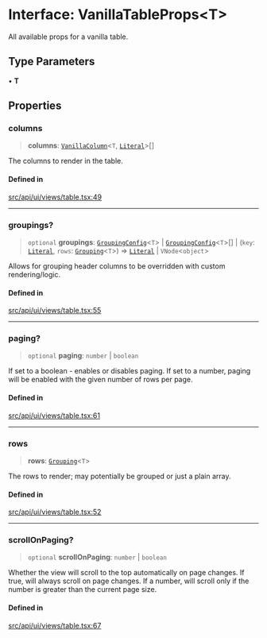 # Interface: VanillaTableProps\<T\>

All available props for a vanilla table.

## Type Parameters

• **T**

## Properties

### columns

> **columns**: [`VanillaColumn`](VanillaColumn.md)\<`T`, [`Literal`](../../expressions/type-aliases/Literal.md)\>[]

The columns to render in the table.

#### Defined in

[src/api/ui/views/table.tsx:49](https://github.com/GamerGirlandCo/datacore/blob/7f32893e5430e552f1b1164e828ac7a411d6e24f/src/api/ui/views/table.tsx#L49)

***

### groupings?

> `optional` **groupings**: [`GroupingConfig`](GroupingConfig.md)\<`T`\> \| [`GroupingConfig`](GroupingConfig.md)\<`T`\>[] \| (`key`: [`Literal`](../../expressions/type-aliases/Literal.md), `rows`: [`Grouping`](../../expressions/type-aliases/Grouping.md)\<`T`\>) => [`Literal`](../../expressions/type-aliases/Literal.md) \| `VNode`\<`object`\>

Allows for grouping header columns to be overridden with custom rendering/logic.

#### Defined in

[src/api/ui/views/table.tsx:55](https://github.com/GamerGirlandCo/datacore/blob/7f32893e5430e552f1b1164e828ac7a411d6e24f/src/api/ui/views/table.tsx#L55)

***

### paging?

> `optional` **paging**: `number` \| `boolean`

If set to a boolean - enables or disables paging.
If set to a number, paging will be enabled with the given number of rows per page.

#### Defined in

[src/api/ui/views/table.tsx:61](https://github.com/GamerGirlandCo/datacore/blob/7f32893e5430e552f1b1164e828ac7a411d6e24f/src/api/ui/views/table.tsx#L61)

***

### rows

> **rows**: [`Grouping`](../../expressions/type-aliases/Grouping.md)\<`T`\>

The rows to render; may potentially be grouped or just a plain array.

#### Defined in

[src/api/ui/views/table.tsx:52](https://github.com/GamerGirlandCo/datacore/blob/7f32893e5430e552f1b1164e828ac7a411d6e24f/src/api/ui/views/table.tsx#L52)

***

### scrollOnPaging?

> `optional` **scrollOnPaging**: `number` \| `boolean`

Whether the view will scroll to the top automatically on page changes. If true, will always scroll on page changes.
If a number, will scroll only if the number is greater than the current page size.

#### Defined in

[src/api/ui/views/table.tsx:67](https://github.com/GamerGirlandCo/datacore/blob/7f32893e5430e552f1b1164e828ac7a411d6e24f/src/api/ui/views/table.tsx#L67)
